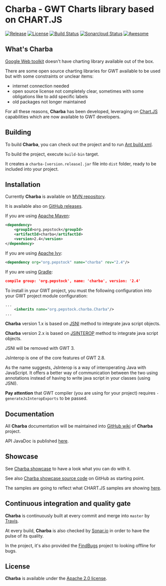 Charba - GWT Charts library based on CHART.JS
===============================================

[![Release](https://img.shields.io/github/release/pepstock-org/Charba.svg)](https://github.com/pepstock-org/Charba/releases/latest) [![License](https://img.shields.io/github/license/pepstock-org/Charba.svg)](https://github.com/pepstock-org/Charba/blob/master/LICENSE-2.0.txt) [![Build Status](https://travis-ci.com/pepstock-org/Charba.svg?branch=master)](https://travis-ci.com/pepstock-org/Charba) [![Sonarcloud Status](https://sonarcloud.io/api/project_badges/measure?project=pepstock-org_Charba&metric=alert_status)](https://sonarcloud.io/dashboard?id=pepstock-org_Charba) [![Awesome](https://awesome.re/badge-flat2.svg)](https://github.com/chartjs/awesome)

What's Charba
--------

[Google Web toolkit](http://www.gwtproject.org/) doesn't have charting library available out of the box.

There are some open source charting libraries for GWT available to be used but with some constraints or unclear items:

 * internet connection needed
 * open source license not completely clear, sometimes with some obligations like to add specific labels
 * old packages not longer maintained

For all these reasons, **Charba** has been developed, leveraging on [Chart.JS](http://www.chartjs.org/) capabilities which are now available to GWT developers.
    
Building
--------

To build **Charba**, you can check out the project and to run [Ant build.xml](https://github.com/pepstock-org/Charba/blob/master/build.xml).

To build the project, execute `build-bin` target.

It creates a `charba-[version.release].jar` file into `dist` folder, ready to be included into your project.

Installation
------------

Currently **Charba** is available on [MVN repository](https://mvnrepository.com/artifact/org.pepstock/charba).

It is available also on [GitHub releases](https://github.com/pepstock-org/Charba/releases).

If you are using [Apache Maven](https://maven.apache.org/):

```xml
<dependency>
    <groupId>org.pepstock</groupId>
    <artifactId>charba</artifactId>
    <version>2.4</version>
</dependency>
```

If you are using [Apache Ivy](http://ant.apache.org/ivy/):

```xml
<dependency org="org.pepstock" name="charba" rev="2.4"/>
```

If you are using [Gradle](https://gradle.org/):

```json
compile group: 'org.pepstock', name: 'charba', version: '2.4'
```

To install in your GWT project, you must the following configuration into your GWT project module configuration:

```xml
...
    <inherits name="org.pepstock.charba.Charba"/>
...
```

**Charba** version 1.x is based on [JSNI](http://www.gwtproject.org/doc/latest/DevGuideCodingBasicsJSNI.html) method to integrate java script objects. 

**Charba** version 2.x is based on [JSINTEROP](http://www.gwtproject.org/doc/latest/DevGuideCodingBasicsJsInterop.html) method to integrate java script objects.

JSNI will be removed with GWT 3.

JsInterop is one of the core features of GWT 2.8. 

As the name suggests, JsInterop is a way of interoperating Java with JavaScript. It offers a better way of communication between the two using annotations instead of having to write java script in your classes (using JSNI).

**Pay attention** that GWT compiler (you are using for your project) requires `-generateJsInteropExports` to be passed.

Documentation
-------------

All **Charba** documentation will be maintained into [GitHub wiki](https://github.com/pepstock-org/Charba/wiki) of **Charba** project.

API JavaDoc is published [here](http://www.pepstock.org/Charba/2.4/index.html).

Showcase
--------

See [Charba showcase](http://www.pepstock.org/Charba-Showcase/Charba_Showcase.html) to have a look what you can do with it.

See also [Charba showcase source code](https://github.com/pepstock-org/Charba-Showcase) on GitHub as starting point.

The samples are going to reflect what CHART.JS samples are showing [here](http://www.chartjs.org/samples/latest/).

Continuous integration and quality gate
---------------------------------------

**Charba** is continuously built at every commit and merge into `master` by [Travis](https://travis-ci.com/pepstock-org/Charba).

At every build, **Charba** is also checked by [Sonar.io](https://sonarcloud.io/dashboard?id=pepstock-org_Charba) in order to have the pulse of its quality.

In the project, it's also provided the [FindBugs](https://github.com/pepstock-org/Charba/blob/2.4/charba.fbp) project to looking offline for bugs.
 
License
-------

 **Charba** is available under the [Apache 2.0 license](https://www.apache.org/licenses/LICENSE-2.0).
